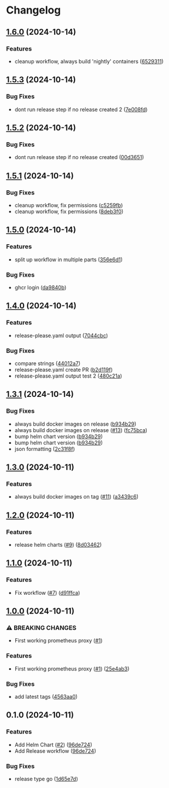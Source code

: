 # Changelog

## [1.6.0](https://github.com/equinor/radix-prometheus-proxy/compare/v1.5.3...v1.6.0) (2024-10-14)


### Features

* cleanup workflow, always build 'nightly' containers ([6529311](https://github.com/equinor/radix-prometheus-proxy/commit/65293116f0c1573c8850a6020ef9dcb1bd6198b0))

## [1.5.3](https://github.com/equinor/radix-prometheus-proxy/compare/v1.5.2...v1.5.3) (2024-10-14)


### Bug Fixes

* dont run release step if no release created 2 ([7e008fd](https://github.com/equinor/radix-prometheus-proxy/commit/7e008fdfe9afd3f0754677a95cb6ffeaa25e9c56))

## [1.5.2](https://github.com/equinor/radix-prometheus-proxy/compare/v1.5.1...v1.5.2) (2024-10-14)


### Bug Fixes

* dont run release step if no release created ([00d3651](https://github.com/equinor/radix-prometheus-proxy/commit/00d36511b9a66d62b221d15da6d35c4f7d4f5fea))

## [1.5.1](https://github.com/equinor/radix-prometheus-proxy/compare/v1.5.0...v1.5.1) (2024-10-14)


### Bug Fixes

* cleanup workflow, fix permissions ([c5259fb](https://github.com/equinor/radix-prometheus-proxy/commit/c5259fbe57774d028f8be2433c11a3be6ebae4c3))
* cleanup workflow, fix permissions ([8deb3f0](https://github.com/equinor/radix-prometheus-proxy/commit/8deb3f066f0bdc91c9320b4fa88eb7e8af1f8710))

## [1.5.0](https://github.com/equinor/radix-prometheus-proxy/compare/v1.4.0...v1.5.0) (2024-10-14)


### Features

* split up workflow in multiple parts ([356e6d1](https://github.com/equinor/radix-prometheus-proxy/commit/356e6d1b2d27c389fd8efdc850a97e046abd8579))


### Bug Fixes

* ghcr login ([da9840b](https://github.com/equinor/radix-prometheus-proxy/commit/da9840be3873e8805f0ea114d2f4e512e78309a3))

## [1.4.0](https://github.com/equinor/radix-prometheus-proxy/compare/v1.3.1...v1.4.0) (2024-10-14)


### Features

* release-please.yaml output ([7044cbc](https://github.com/equinor/radix-prometheus-proxy/commit/7044cbcc0f20a5788976fa2f736397c5ee582c88))


### Bug Fixes

* compare strings ([44012a7](https://github.com/equinor/radix-prometheus-proxy/commit/44012a7cb9feaffda8ba2d5297112eaa632eb346))
* release-please.yaml create PR ([b2d119f](https://github.com/equinor/radix-prometheus-proxy/commit/b2d119fcea65945b574102ddaffd6537dbbec5de))
* release-please.yaml output test 2 ([480c21a](https://github.com/equinor/radix-prometheus-proxy/commit/480c21ab2aced93cdccc0d170a478ed011aba461))

## [1.3.1](https://github.com/equinor/radix-prometheus-proxy/compare/v1.3.0...v1.3.1) (2024-10-14)


### Bug Fixes

* always build docker images on release ([b934b29](https://github.com/equinor/radix-prometheus-proxy/commit/b934b29030158c71dd9e4ca4940dddcd728b8b00))
* always build docker images on release ([#13](https://github.com/equinor/radix-prometheus-proxy/issues/13)) ([fc75bca](https://github.com/equinor/radix-prometheus-proxy/commit/fc75bca24afa3b8172bf65798150c020a27ed88f))
* bump helm chart version ([b934b29](https://github.com/equinor/radix-prometheus-proxy/commit/b934b29030158c71dd9e4ca4940dddcd728b8b00))
* bump helm chart version ([b934b29](https://github.com/equinor/radix-prometheus-proxy/commit/b934b29030158c71dd9e4ca4940dddcd728b8b00))
* json formatting ([2c31f8f](https://github.com/equinor/radix-prometheus-proxy/commit/2c31f8f2c55bc8a075c574dd506ddf3255d8fc95))

## [1.3.0](https://github.com/equinor/radix-prometheus-proxy/compare/v1.2.0...v1.3.0) (2024-10-11)


### Features

* always build docker images on tag ([#11](https://github.com/equinor/radix-prometheus-proxy/issues/11)) ([a3439c6](https://github.com/equinor/radix-prometheus-proxy/commit/a3439c6211b47c3607da0fa9173cb5542b4fbe05))

## [1.2.0](https://github.com/equinor/radix-prometheus-proxy/compare/v1.1.0...v1.2.0) (2024-10-11)


### Features

* release helm charts ([#9](https://github.com/equinor/radix-prometheus-proxy/issues/9)) ([8d03462](https://github.com/equinor/radix-prometheus-proxy/commit/8d034621e1dd6cdf2f389c5d74ae0b3a203671cf))

## [1.1.0](https://github.com/equinor/radix-prometheus-proxy/compare/v1.0.0...v1.1.0) (2024-10-11)


### Features

* Fix workflow ([#7](https://github.com/equinor/radix-prometheus-proxy/issues/7)) ([d91ffca](https://github.com/equinor/radix-prometheus-proxy/commit/d91ffcab9870e6e7fc33eba8b0156b9afcc39cc5))

## [1.0.0](https://github.com/equinor/radix-prometheus-proxy/compare/v0.1.0...v1.0.0) (2024-10-11)


### ⚠ BREAKING CHANGES

* First working prometheus proxy ([#1](https://github.com/equinor/radix-prometheus-proxy/issues/1))

### Features

* First working prometheus proxy ([#1](https://github.com/equinor/radix-prometheus-proxy/issues/1)) ([25e4ab3](https://github.com/equinor/radix-prometheus-proxy/commit/25e4ab36bd52fdc4c238d534e40ec32efbb222c7))


### Bug Fixes

* add latest tags ([4563aa0](https://github.com/equinor/radix-prometheus-proxy/commit/4563aa096dcb905332d287a5566e4542981da8a2))

## 0.1.0 (2024-10-11)


### Features

* Add Helm Chart ([#2](https://github.com/equinor/radix-prometheus-proxy/issues/2)) ([96de724](https://github.com/equinor/radix-prometheus-proxy/commit/96de7246b7d34beb8f75251d54e5c230c4a53ee3))
* Add Release workflow ([96de724](https://github.com/equinor/radix-prometheus-proxy/commit/96de7246b7d34beb8f75251d54e5c230c4a53ee3))


### Bug Fixes

* release type go ([1d65e7d](https://github.com/equinor/radix-prometheus-proxy/commit/1d65e7d2207450230c624574b5a3c65802058061))
